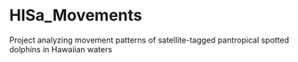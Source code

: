 # HISa_Movements
Project analyzing movement patterns of satellite-tagged pantropical spotted dolphins in Hawaiian waters
